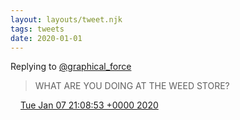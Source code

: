 ```yaml
---
layout: layouts/tweet.njk
tags: tweets
date: 2020-01-01
---
```


Replying to [@graphical\_force](https://twitter.com/graphical_force/status/1213592466600935424)

> WHAT ARE YOU DOING AT THE WEED STORE?

<img src="../media/tweet.ico" width="12" /> [Tue Jan 07 21:08:53 +0000 2020](https://twitter.com/timwasson/status/1214655167284551680)